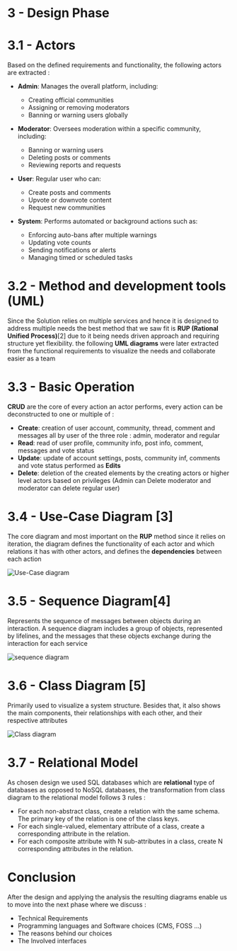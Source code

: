 # 3 - Design Phase
# 3.1 - Actors

Based on the defined requirements and functionality, the following actors are extracted :

- **Admin**: Manages the overall platform, including:
  - Creating official communities
  - Assigning or removing moderators
  - Banning or warning users globally

- **Moderator**: Oversees moderation within a specific community, including:
  - Banning or warning users
  - Deleting posts or comments
  - Reviewing reports and requests

- **User**: Regular user who can:
  - Create posts and comments
  - Upvote or downvote content
  - Request new communities

- **System**: Performs automated or background actions such as:
  - Enforcing auto-bans after multiple warnings
  - Updating vote counts
  - Sending notifications or alerts
  - Managing timed or scheduled tasks

# 3.2 - Method and development tools (UML)

Since the Solution relies on multiple services and hence it is designed to address multiple needs the best method that we saw fit is  **RUP (Rational Unified Process)**[2] due to it being needs driven approach and requiring structure yet flexibility. the following **UML diagrams** were later extracted from the functional requirements to visualize the needs and collaborate easier as a team

# 3.3 - Basic Operation

**CRUD** are the core of every action an actor performs, every action can be deconstructed to one or multiple of :

+ **Create**: creation of user account, community, thread, comment and messages all by user of the three role : admin, moderator and regular
+ **Read**: read of user profile, community info, post info, comment, messages and vote status
+ **Update**: update of account settings, posts, community inf, comments and vote status performed as **Edits**
+ **Delete**: deletion of the created elements by the creating actors or higher level actors based on privileges (Admin can Delete moderator and moderator can delete regular user)
# 3.4 - Use-Case Diagram [3]


The core diagram and most important on the **RUP**  method since it relies on iteration, the diagram defines the functionality of each actor and which relations it has with other actors, and defines the **dependencies** between each action

![Use-Case diagram](./images/diagrams/use_case.png)
# 3.5 - Sequence Diagram[4]

Represents the sequence of messages between objects during an interaction. A sequence diagram includes a group of objects, represented by lifelines, and the messages that these objects exchange during the interaction for each service


![sequence diagram](./images/diagrams/sequence.png)

# 3.6 - Class Diagram [5]

Primarily used to visualize a system structure. Besides that, it also shows the main components, their relationships with each other, and their respective attributes

![Class diagram](./images/diagrams/class.jpg)
# 3.7 - Relational Model

As chosen design we used SQL databases which are **relational** type of databases as opposed to NoSQL databases, the transformation from class diagram to the relational model follows 3 rules :

+ For each non-abstract class, create a relation with the same schema. The primary key of the relation is one of the class keys.
+ For each single-valued, elementary attribute of a class, create a corresponding attribute in the relation.
+ For each composite attribute with N sub-attributes in a class, create N corresponding attributes in the relation.

# Conclusion

After the design and applying the analysis the resulting diagrams enable us to  move into the next phase where we discuss :
+ Technical Requirements
+ Programming languages and Software choices (CMS, FOSS ...) 
+ The reasons behind our choices
+ The Involved interfaces
